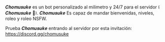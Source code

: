 𝑪𝒉𝒐𝒎𝒖𝒔𝒖𝒌𝒆 es un bot personalizado al milimetro y 24/7 para el servidor ꒰𝑪𝒉𝒐𝒎𝒖𝒔𝒖𝒌𝒆 🌹꒱. 𝑪𝒉𝒐𝒎𝒖𝒔𝒖𝒌𝒆 Es capaz de mandar bienvenidas, niveles, roleo y roleo NSFW.

Prueba 𝑪𝒉𝒐𝒎𝒖𝒔𝒖𝒌𝒆 entrando al servidor por esta invitación: https://discord.gg/chomusuke
